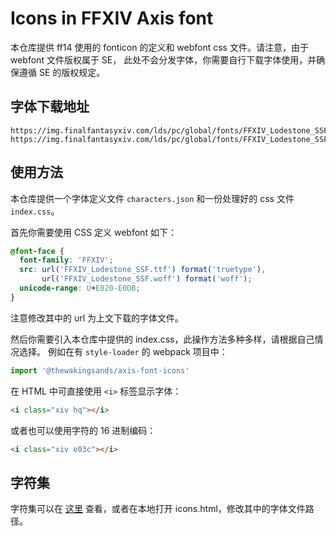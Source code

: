 # Icons in FFXIV Axis font

本仓库提供 ff14 使用的 fonticon 的定义和 webfont css 文件。请注意，由于 webfont 文件版权属于 SE，
此处不会分发字体，你需要自行下载字体使用，并确保遵循 SE 的版权规定。

## 字体下载地址

```
https://img.finalfantasyxiv.com/lds/pc/global/fonts/FFXIV_Lodestone_SSF.woff
https://img.finalfantasyxiv.com/lds/pc/global/fonts/FFXIV_Lodestone_SSF.ttf
```

## 使用方法

本仓库提供一个字体定义文件 `characters.json` 和一份处理好的 css 文件 `index.css`。

首先你需要使用 CSS 定义 webfont 如下：

```css
@font-face {
  font-family: 'FFXIV';
  src: url('FFXIV_Lodestone_SSF.ttf') format('truetype'),
       url('FFXIV_Lodestone_SSF.woff') format('woff');
  unicode-range: U+E020-E0DB;
}
```

注意修改其中的 url 为上文下载的字体文件。

然后你需要引入本仓库中提供的 index.css，此操作方法多种多样，请根据自己情况选择。
例如在有 `style-loader` 的 webpack 项目中：

```js
import '@thewakingsands/axis-font-icons'
```

在 HTML 中可直接使用 `<i>` 标签显示字体：

```html
<i class="xiv hq"></i>
```

或者也可以使用字符的 16 进制编码：

```html
<i class="xiv e03c"></i>
```

## 字符集

字符集可以在 [这里](https://www.unpkg.com/@thewakingsands/axis-font-icons@latest/icons.html) 查看，或者在本地打开 icons.html，修改其中的字体文件路径。
